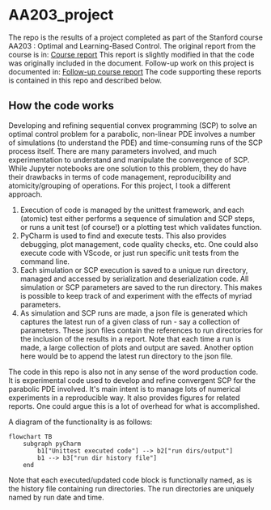 # AA203_project

The repo is the results of a project completed as part of the Stanford course AA203 : Optimal and Learning-Based Control. The original report from the course is in:
[Course report](/reports/final.pdf)
This report is slightly modified in that the code was originally included in the document.
Follow-up work on this project is documented in: [Follow-up course report](/reports/post_final.pdf)
The code supporting these reports is contained in this repo and described below.

## How the code works

Developing and refining sequential convex programming (SCP) to solve an optimal control problem for a parabolic, non-linear PDE involves a number of simulations (to understand the PDE) and time-consuming runs of the SCP process itself. There are many parameters involved, and much experimentation to understand and manipulate the convergence of SCP. While Jupyter notebooks are one solution to this problem, they do have their drawbacks in terms of code management, reproducibility and atomicity/grouping of operations. For this project, I took a different approach.

1. Execution of code is managed by the unittest framework, and each (atomic) test either performs a sequence of simulation and SCP steps, or runs a unit test (of course!) or a plotting test which validates function.
2. PyCharm is used to find and execute tests. This also provides debugging, plot management, code quality checks, etc.  One could also execute code with VScode, or just run specific unit tests from the command line.
3. Each simulation or SCP execution is saved to a unique run directory, managed and accessed by serialization and deserialization code. All simulation or SCP parameters are saved to the run directory. This makes is possible to keep track of and experiment with the effects of myriad parameters.
4. As simulation and SCP runs are made, a json file is generated which captures the latest run of a given class of run - say a collection of parameters. These json files contain the references to run directories for the inclusion of the results in a report. Note that each time a run is made, a large collection of plots and output are saved.
Another option here would be to append the latest run directory to the json file.

The code in this repo is also not in any sense of the word production code. It is experimental code used to develop and refine convergent SCP for the parabolic PDE involved. It's main intent is to manage lots of numerical experiments in a reproducible way. It also provides figures for related reports. One could argue this is a lot of overhead for what is accomplished.

A diagram of the functionality is as follows:

```mermaid
flowchart TB
    subgraph pyCharm
        b1["Unittest executed code"] --> b2["run dirs/output"]
        b1 --> b3["run dir history file"]
    end
```

Note that each executed/updated code block is functionally named, as is the history file containing run directories. The run directories are uniquely named by run date and time.